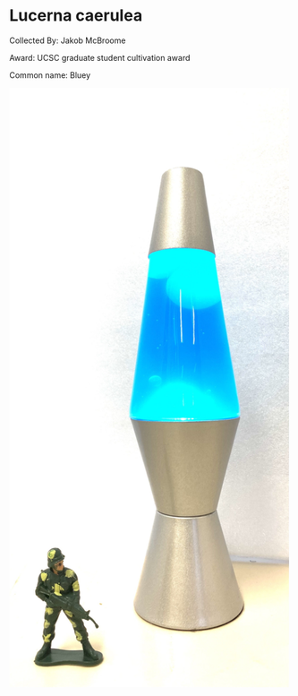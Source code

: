 # Lucerna caerulea

Collected By: Jakob McBroome

Award: UCSC graduate student cultivation award

Common name: Bluey

<img src='IMG_9684.jpg' alt='IMG_9684' width='500'/>
